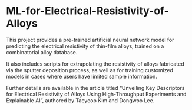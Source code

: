 # ML-for-Electrical-Resistivity-of-Alloys
This project provides a pre-trained artificial neural network model for predicting the electrical resistivity of thin-film alloys, trained on a combinatorial alloy database.

It also includes scripts for extrapolating the resistivity of alloys fabricated via the sputter deposition process, as well as for training customized models in cases where users have limited sample information.

Further details are available in the article titled “Unveiling Key Descriptors for Electrical Resistivity of Alloys Using High-Throughput Experiments and Explainable AI”, authored by Taeyeop Kim and Dongwoo Lee.
